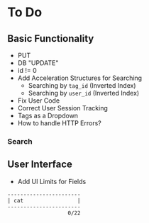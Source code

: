 # To Do

## Basic Functionality

* PUT
* DB "UPDATE"
* id != 0
* Add Acceleration Structures for Searching
    * Searching by `tag_id` (Inverted Index)
    * Searching by `user_id` (Inverted Index)
* Fix User Code
* Correct User Session Tracking
* Tags as a Dropdown
* How to handle HTTP Errors?

### Search

## User Interface

* Add UI Limits for Fields

```
-----------------------
| cat                 |
-----------------------
                   0/22
```

